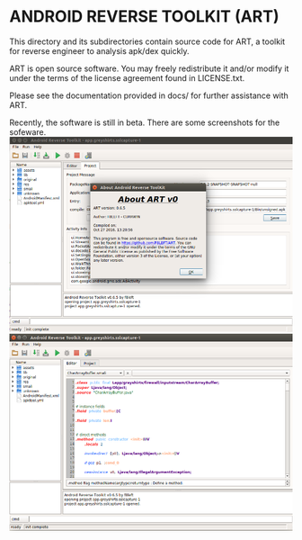 ANDROID REVERSE TOOLKIT (ART)
================================

This directory and its subdirectories contain source code for ART,
a toolkit for reverse engineer to analysis apk/dex quickly.

ART is open source software. You may freely redistribute it and/or
modify it under the terms of the license agreement found in
LICENSE.txt.

Please see the documentation provided in docs/ for further
assistance with ART.

Recently, the software is still in beta.
There are some screenshots for the sofeware.
![image](https://github.com/F8LEFT/ART/raw/master/docs/image/About.png)
![image](https://github.com/F8LEFT/ART/raw/master/docs/image/Editor.png)